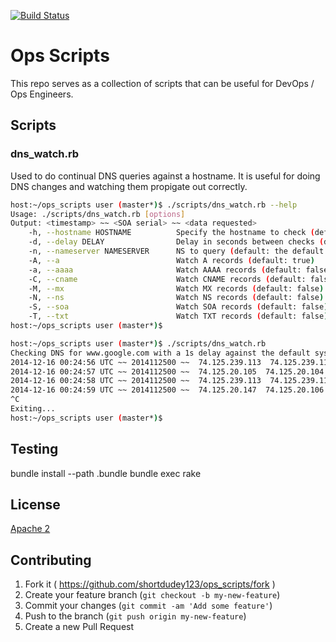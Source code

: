 [![Build Status](https://travis-ci.org/shortdudey123/ops_scripts.svg?branch=master)](https://travis-ci.org/shortdudey123/ops_scripts)

# Ops Scripts

This repo serves as a collection of scripts that can be useful for DevOps / Ops Engineers.

## Scripts

### dns_watch.rb

Used to do continual DNS queries against a hostname.  It is useful for doing DNS changes and watching them propigate out correctly.

```sh
host:~/ops_scripts user (master*)$ ./scripts/dns_watch.rb --help
Usage: ./scripts/dns_watch.rb [options]
Output: <timestamp> ~~ <SOA serial> ~~ <data requested>
    -h, --hostname HOSTNAME          Specify the hostname to check (default: www.google.com)
    -d, --delay DELAY                Delay in seconds between checks (default: 1)
    -n, --nameserver NAMESERVER      NS to query (default: the default system resolver)
    -A, --a                          Watch A records (default: true)
    -a, --aaaa                       Watch AAAA records (default: false)
    -C, --cname                      Watch CNAME records (default: false)
    -M, --mx                         Watch MX records (default: false)
    -N, --ns                         Watch NS records (default: false)
    -S, --soa                        Watch SOA records (default: false)
    -T, --txt                        Watch TXT records (default: false)
host:~/ops_scripts user (master*)$
```
```sh
host:~/ops_scripts user (master*)$ ./scripts/dns_watch.rb
Checking DNS for www.google.com with a 1s delay against the default system resolver
2014-12-16 00:24:56 UTC ~~ 2014112500 ~~  74.125.239.113  74.125.239.114  74.125.239.115  74.125.239.116  74.125.239.112
2014-12-16 00:24:57 UTC ~~ 2014112500 ~~  74.125.20.105  74.125.20.104  74.125.20.147  74.125.20.106  74.125.20.103  74.125.20.99
2014-12-16 00:24:58 UTC ~~ 2014112500 ~~  74.125.239.113  74.125.239.114  74.125.239.115  74.125.239.116  74.125.239.112
2014-12-16 00:24:59 UTC ~~ 2014112500 ~~  74.125.20.147  74.125.20.106  74.125.20.104  74.125.20.105  74.125.20.99  74.125.20.103
^C
Exiting...
host:~/ops_scripts user (master*)$
```

## Testing

  bundle install --path .bundle
  bundle exec rake

## License
[Apache 2](http://www.apache.org/licenses/LICENSE-2.0)

## Contributing

1. Fork it ( https://github.com/shortdudey123/ops_scripts/fork )
2. Create your feature branch (`git checkout -b my-new-feature`)
3. Commit your changes (`git commit -am 'Add some feature'`)
4. Push to the branch (`git push origin my-new-feature`)
5. Create a new Pull Request
